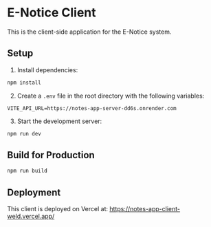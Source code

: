 # E-Notice Client

This is the client-side application for the E-Notice system.

## Setup

1. Install dependencies:
```bash
npm install
```

2. Create a `.env` file in the root directory with the following variables:
```env
VITE_API_URL=https://notes-app-server-dd6s.onrender.com
```

3. Start the development server:
```bash
npm run dev
```

## Build for Production

```bash
npm run build
```

## Deployment

This client is deployed on Vercel at: https://notes-app-client-weld.vercel.app/
